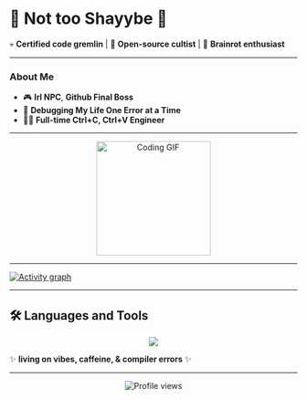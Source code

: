 # 🌌 **Not too Shayybe** 🌌

💀 **Certified code gremlin** | 🚀 **Open-source cultist** | 🧠 **Brainrot enthusiast**

---

### **About Me**
- 🎮 **Irl NPC**, **Github Final Boss**  
- 🐛 **Debugging My Life One Error at a Time**  
- 🧑‍💻 **Full-time Ctrl+C, Ctrl+V Engineer**  

---

<p align="center">
  <img src="https://media1.giphy.com/media/v1.Y2lkPTc5MGI3NjExbmJsZmJwa3VzNnBpZDd2YjhtYWphM3cwcmx3cjJta3MzM29nNGJjZCZlcD12MV9pbnRlcm5hbF9naWZfYnlfaWQmY3Q9Zw/bPCwGUF2sKjyE/giphy.gif" alt="Coding GIF" width="200"/>
</p>

---

<a href="https://github.com/ashutosh00710/github-readme-activity-graph">
  <img src="https://github-readme-activity-graph.vercel.app/graph?username=shayybe&theme=xcode&hide_border=true" alt="Activity graph">
</a>

---
## 🛠️ **Languages and Tools**

<p align="center">
  <a href="https://skillicons.dev">
    <img src="https://skillicons.dev/icons?i=js,ts,react,nodejs,py,java,kotlin,figma,html,css,git,github,vscode,flutter&perline=12&theme=dark" />
  </a>
</p>



✨ **living on vibes, caffeine, & compiler errors** ✨

---

<p align="center">
  <img src="https://komarev.com/ghpvc/?username=shayybe&label=Profile%20views&color=0e75b6&style=flat" alt="Profile views" />
</p>
